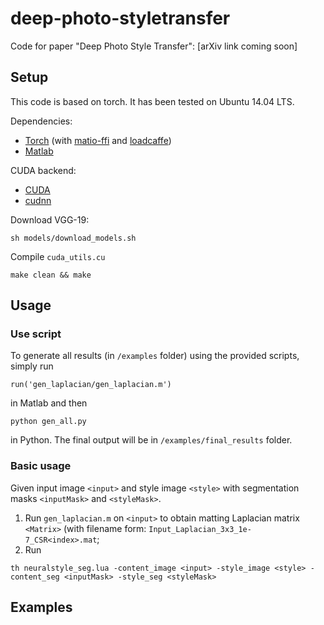 # deep-photo-styletransfer
Code for paper "Deep Photo Style Transfer": [arXiv link coming soon]


## Setup
This code is based on torch. It has been tested on Ubuntu 14.04 LTS. 

Dependencies:
* [Torch](https://github.com/torch/torch7) (with [matio-ffi](https://github.com/soumith/matio-ffi.torch) and [loadcaffe](https://github.com/szagoruyko/loadcaffe))
* [Matlab](https://www.mathworks.com/)

CUDA backend:
* [CUDA](https://developer.nvidia.com/cuda-downloads)
* [cudnn](https://developer.nvidia.com/cudnn)

Download VGG-19:
```
sh models/download_models.sh
```

Compile ``cuda_utils.cu``
```
make clean && make
```

## Usage
### Use script 
To generate all results (in ``/examples`` folder) using the provided scripts, simply run 
```
run('gen_laplacian/gen_laplacian.m')
```
in Matlab and then
```
python gen_all.py
```
in Python. The final output will be in ``/examples/final_results`` folder.

### Basic usage
Given input image ``<input>`` and style image ``<style>`` with segmentation masks ``<inputMask>`` and ``<styleMask>``. 
1. Run ``gen_laplacian.m`` on ``<input>`` to obtain matting Laplacian matrix ``<Matrix>`` (with filename form: ``Input_Laplacian_3x3_1e-7_CSR<index>.mat``;
2. Run 
```
th neuralstyle_seg.lua -content_image <input> -style_image <style> -content_seg <inputMask> -style_seg <styleMask> 
```






## Examples












